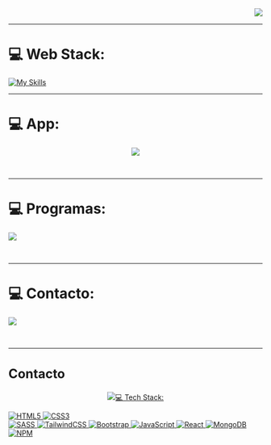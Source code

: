 <img align="right" src="https://visitor-badge.laobi.icu/badge?page_id=giovanijimenez.giovanijimenez"/>

<br>
<hr>

# 💻 Web Stack:
[![My Skills](https://skillicons.dev/icons?i=js,html,css,bootstrap,tailwind.github)](https://skillicons.dev)
<br>
<hr>

# 💻 App:
<p align="center">
  <a href="https://skillicons.dev">
    <img src="https://skillicons.dev/icons?i=swift,java,py,c,firebase,linux,npm,docker,mysql,git,postman" />
  </a>
</p>

<br>
<hr>

# 💻 Programas:
<p aling="center">
  <a>
    <img src="https://skillicons.dev/icons?i=figma,ai,ps,ae,pr,blender,idea,obsidian" />
  </a>
</p>

<br>
<hr/>

# 💻 Contacto:
<p aling="center">
  <a>
    <img src="https://skillicons.dev/icons?i=gmail" />
  </a>
</p>

<br> <hr>

<h2 style="font-size:25px; text-color: blue;">Contacto</h2>
<p align="center">
  <a href="mailto:giovanijimenez114@gmail.com">
    <img src="https://skillicons.dev/icons?i=gmail" target="_blank/>
  </a>
</p>

<br/><br/><br/>
<hr/>

<br>
<hr>

# 💻 Tech Stack:
![HTML5](https://img.shields.io/badge/html5-%23E34F26.svg?style=for-the-badge&logo=html5&logoColor=white) 
![CSS3](https://img.shields.io/badge/css3-%231572B6.svg?style=for-the-badge&logo=css3&logoColor=white)  
![SASS](https://img.shields.io/badge/SASS-hotpink.svg?style=for-the-badge&logo=SASS&logoColor=white) 
![TailwindCSS](https://img.shields.io/badge/tailwindcss-%2338B2AC.svg?style=for-the-badge&logo=tailwind-css&logoColor=white) 
![Bootstrap](https://img.shields.io/badge/bootstrap-%23563D7C.svg?style=for-the-badge&logo=bootstrap&logoColor=white) 
![JavaScript](https://img.shields.io/badge/javascript-%23323330.svg?style=for-the-badge&logo=javascript&logoColor=%23F7DF1E) 
![React](https://img.shields.io/badge/react-%2320232a.svg?style=for-the-badge&logo=react&logoColor=%2361DAFB) 
![MongoDB](https://img.shields.io/badge/MongoDB-%234ea94b.svg?style=for-the-badge&logo=mongodb&logoColor=white)
![NPM](https://img.shields.io/badge/NPM-%23CB3837.svg?style=for-the-badge&logo=npm&logoColor=white)


<!--
**giovanijimenez/giovanijimenez** is a ✨ _special_ ✨ repository because its `README.md` (this file) appears on your GitHub profile.

Here are some ideas to get you started:

- 🔭 I’m currently working on ...
- 🌱 I’m currently learning ...
- 👯 I’m looking to collaborate on ...
- 🤔 I’m looking for help with ...
- 💬 Ask me about ...
- 📫 How to reach me: ...
- 😄 Pronouns: ...
- ⚡ Fun fact: ...
-->
